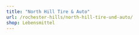 ```yaml
---
title: "North Hill Tire & Auto"
url: /rochester-hills/north-hill-tire-und-auto/
shop: Lebensmittel
---
```

